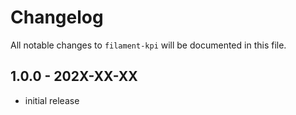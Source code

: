 # Changelog

All notable changes to `filament-kpi` will be documented in this file.

## 1.0.0 - 202X-XX-XX

- initial release

